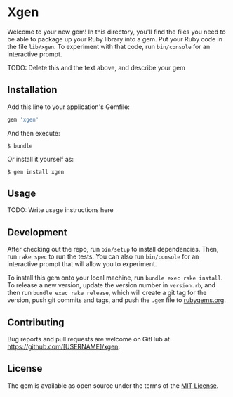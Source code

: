 # Xgen

Welcome to your new gem! In this directory, you'll find the files you need to be able to package up your Ruby library into a gem. Put your Ruby code in the file `lib/xgen`. To experiment with that code, run `bin/console` for an interactive prompt.

TODO: Delete this and the text above, and describe your gem

## Installation

Add this line to your application's Gemfile:

```ruby
gem 'xgen'
```

And then execute:

    $ bundle

Or install it yourself as:

    $ gem install xgen

## Usage

TODO: Write usage instructions here

## Development

After checking out the repo, run `bin/setup` to install dependencies. Then, run `rake spec` to run the tests. You can also run `bin/console` for an interactive prompt that will allow you to experiment.

To install this gem onto your local machine, run `bundle exec rake install`. To release a new version, update the version number in `version.rb`, and then run `bundle exec rake release`, which will create a git tag for the version, push git commits and tags, and push the `.gem` file to [rubygems.org](https://rubygems.org).

## Contributing

Bug reports and pull requests are welcome on GitHub at https://github.com/[USERNAME]/xgen.

## License

The gem is available as open source under the terms of the [MIT License](https://opensource.org/licenses/MIT).
